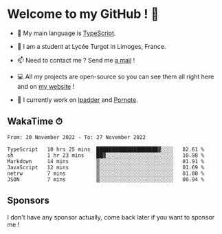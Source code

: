 # Welcome to my GitHub ! 🌃

- 🔭 My main language is [TypeScript](https://www.typescriptlang.org/).

- 🌱 I am a student at Lycée Turgot in Limoges, France.

- 📫 Need to contact me ? Send me <a href="mailto:mikkel@milescode.dev">a mail</a> !

- 💻 All my projects are open-source so you can see them all right here and on <a href="https://www.vexcited.ml">my website</a> !

- 👀 I currently work on [lpadder](https://github.com/Vexcited/lpadder) and [Pornote](https://github.com/Vexcited/Pornote).

## WakaTime ⏱

<!--START_SECTION:waka-->

```text
From: 20 November 2022 - To: 27 November 2022

TypeScript   10 hrs 25 mins  ████████████████████▓░░░░   82.61 %
sh           1 hr 23 mins    ██▓░░░░░░░░░░░░░░░░░░░░░░   10.98 %
Markdown     14 mins         ▒░░░░░░░░░░░░░░░░░░░░░░░░   01.91 %
JavaScript   12 mins         ▒░░░░░░░░░░░░░░░░░░░░░░░░   01.69 %
netrw        7 mins          ▒░░░░░░░░░░░░░░░░░░░░░░░░   01.00 %
JSON         7 mins          ▒░░░░░░░░░░░░░░░░░░░░░░░░   00.94 %
```

<!--END_SECTION:waka-->

## Sponsors

I don't have any sponsor actually, come back later if you want to sponsor me !
